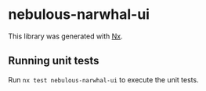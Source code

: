 # nebulous-narwhal-ui

This library was generated with [Nx](https://nx.dev).

## Running unit tests

Run `nx test nebulous-narwhal-ui` to execute the unit tests.

